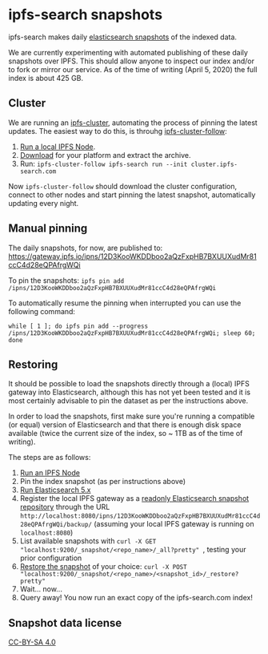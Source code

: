 # ipfs-search snapshots
ipfs-search makes daily [elasticsearch snapshots](https://www.elastic.co/guide/en/elasticsearch/reference/5.6/modules-snapshots.html) of the indexed data.

We are currently experimenting with automated publishing of these daily snapshots over IPFS. This should allow anyone to inspect our index and/or to fork or mirror our service.
As of the time of writing (April 5, 2020) the full index is about 425 GB.

## Cluster
We are running an [ipfs-cluster](https://cluster.ipfs.io/), automating the process of pinning the latest updates. The easiest way to do this, is throuhg [ipfs-cluster-follow](https://cluster.ipfs.io/documentation/collaborative/joining/):

1. [Run a local IPFS Node](https://docs.ipfs.io/introduction/usage/).
2. [Download](https://dist.ipfs.io/#ipfs-cluster-follow) for your platform and extract the archive.
3. Run: `ipfs-cluster-follow ipfs-search run --init cluster.ipfs-search.com`

Now `ipfs-cluster-follow` should download the cluster configuration, connect to other nodes and start pinning the latest snapshot, automatically updating every night.

## Manual pinning
The daily snapshots, for now, are published to: https://gateway.ipfs.io/ipns/12D3KooWKDDboo2aQzFxpHB7BXUUXudMr81ccC4d28eQPAfrgWQi

To pin the snapshots:
`ipfs pin add /ipns/12D3KooWKDDboo2aQzFxpHB7BXUUXudMr81ccC4d28eQPAfrgWQi`

To automatically resume the pinning when interrupted you can use the following command:
```
while [ 1 ]; do ipfs pin add --progress /ipns/12D3KooWKDDboo2aQzFxpHB7BXUUXudMr81ccC4d28eQPAfrgWQi; sleep 60; done
```

## Restoring
It should be possible to load the snapshots directly through a (local) IPFS gateway into Elasticsearch, although this has not yet been tested and it is most certainly advisable to pin the dataset as per the instructions above.

In order to load the snapshots, first make sure you're running a compatible (or equal) version of Elasticsearch and that there is enough disk space available (twice the current size of the index, so ~ 1TB as of the time of writing).

The steps are as follows:

1. [Run an IPFS Node](https://docs.ipfs.io/introduction/usage/)
2. Pin the index snapshot (as per instructions above)
3. [Run Elasticsearch 5.x](https://www.elastic.co/guide/en/elasticsearch/reference/5.6/install-elasticsearch.html)
4. Register the local IPFS gateway as a [readonly Elasticsearch snapshot repository](https://www.elastic.co/guide/en/elasticsearch/reference/5.6/modules-snapshots.html#_read_only_url_repository) through the URL `http://localhost:8080/ipns/12D3KooWKDDboo2aQzFxpHB7BXUUXudMr81ccC4d28eQPAfrgWQi/backup/` (assuming your local IPFS gateway is running on `localhost:8080`)
5. List available snapshots with `curl -X GET "localhost:9200/_snapshot/<repo_name>/_all?pretty"
`, testing your prior configuration
6. [Restore the snapshot](https://www.elastic.co/guide/en/elasticsearch/reference/5.6/modules-snapshots.html#_restore) of your choice: `curl -X POST "localhost:9200/_snapshot/<repo_name>/<snapshot_id>/_restore?pretty"
`
7. Wait... now...
8. Query away! You now run an exact copy of the ipfs-search.com index!

## Snapshot data license
[CC-BY-SA 4.0](https://github.com/idleberg/Creative-Commons-Markdown/blob/master/4.0/by-sa.markdown)
